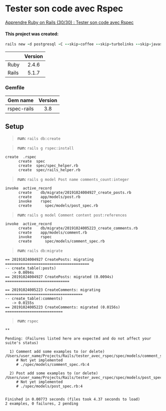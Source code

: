 # Tester son code avec Rspec

[Apprendre Ruby on Rails (30/30) : Tester son code avec Rspec][1]

#### This project was created:

```ruby
rails new -d postgresql -C --skip-coffee --skip-turbolinks --skip-javascript --skip-sprockets --no-rc tester_avec_rspec
```
||Version|
| :--- | :---: |
Ruby|2.4.6
Rails|5.1.7

### Gemfile

Gem name|Version
| :--- | :---: |
rspec-rails|3.8

## Setup
> **run:** `rails db:create`

> **run:** `rails g rspec:install`
```shell
create  .rspec
      create  spec
      create  spec/spec_helper.rb
      create  spec/rails_helper.rb
```

> **run:** `rails g model Post name comments_count:integer`
```shell
invoke  active_record
      create    db/migrate/20191024004927_create_posts.rb
      create    app/models/post.rb
      invoke    rspec
      create      spec/models/post_spec.rb
```

> **run:** `rails g model Comment content post:references`
```shell
invoke  active_record
      create    db/migrate/20191024005223_create_comments.rb
      create    app/models/comment.rb
      invoke    rspec
      create      spec/models/comment_spec.rb
```

> **run:** `rails db:migrate`
```shell
== 20191024004927 CreatePosts: migrating ======================================
-- create_table(:posts)
   -> 0.0094s
== 20191024004927 CreatePosts: migrated (0.0094s) =============================

== 20191024005223 CreateComments: migrating ===================================
-- create_table(:comments)
   -> 0.0155s
== 20191024005223 CreateComments: migrated (0.0156s) ==========================
```

> **run:** `rspec`
```shell
**

Pending: (Failures listed here are expected and do not affect your suite's status)

  1) Comment add some examples to (or delete) /Users/user_name/Projects/Rails/tester_avec_rspec/spec/models/comment_spec.rb
     # Not yet implemented
     # ./spec/models/comment_spec.rb:4

  2) Post add some examples to (or delete) /Users/user_name/Projects/Rails/tester_avec_rspec/spec/models/post_spec.rb
     # Not yet implemented
     # ./spec/models/post_spec.rb:4


Finished in 0.00773 seconds (files took 4.37 seconds to load)
2 examples, 0 failures, 2 pending
```

[1]: https://youtu.be/c9xe9VxkAjI
